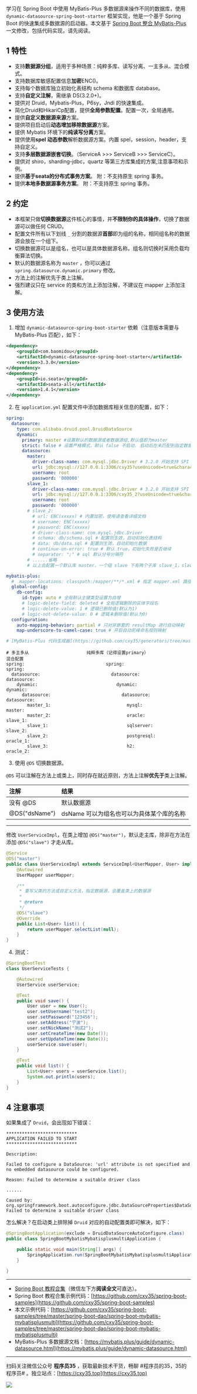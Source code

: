 学习在 Spring Boot 中使用 MyBatis-Plus 多数据源来操作不同的数据库，使用 `dynamic-datasource-spring-boot-starter` 框架实现，他是一个基于 Spring Boot 的快速集成多数据源的启动器。本文基于 [Spring Boot 整合 MyBatis-Plus](docs/springboot/spring-boot-mybatis-mybatisplus.md) 一文修改，包括代码实现，请先阅读。
<!-- more -->

## 1 特性

- 支持**数据源分组**，适用于多种场景：纯粹多库、读写分离、一主多从、混合模式。
- 支持数据库敏感配置信息**加密**ENC()。
- 支持每个数据库独立初始化表结构 schema 和数据库 database。
- 支持**自定义注解**，需继承 DS(3.2.0+)。
- 提供对 Druid，Mybatis-Plus，P6sy，Jndi 的快速集成。
- 简化Druid和HikariCp配置，提供**全局参数配置**。配置一次，全局通用。
- 提供**自定义数据源来源**方案。
- 提供项目启动后**动态增加移除数据源**方案。
- 提供 Mybatis 环境下的**纯读写分离**方案。
- 提供使用**spel 动态参数**解析数据源方案。内置 spel，session，header，支持自定义。
- 支持**多层数据源嵌套切换**。（ServiceA >>> ServiceB >>> ServiceC）。
- 提供对 shiro，sharding-jdbc，quartz 等第三方库集成的方案,注意事项和示例。
- 提供**基于seata的分布式事务方案**。 附：不支持原生 spring 事务。
- 提供**本地多数据源事务方案**。 附：不支持原生 spring 事务。

## 2 约定

- 本框架只做**切换数据源**这件核心的事情，并**不限制你的具体操作**，切换了数据源可以做任何 CRUD。
- 配置文件所有以下划线 `_` 分割的数据源**首部**即为组的名称，相同组名称的数据源会放在一个组下。
- 切换数据源可以是组名，也可以是具体数据源名称。组名则切换时采用负载均衡算法切换。
- 默认的数据源名称为 `master` ，你可以通过 `spring.datasource.dynamic.primary` 修改。
- 方法上的注解优先于类上注解。
- 强烈建议只在 service 的类和方法上添加注解，不建议在 mapper 上添加注解。

## 3 使用方法

1. 增加 `dynamic-datasource-spring-boot-starter` 依赖（注意版本需要与 MyBatis-Plus 匹配），如下：

```xml
<dependency>
    <groupId>com.baomidou</groupId>
    <artifactId>dynamic-datasource-spring-boot-starter</artifactId>
    <version>3.3.0</version>
</dependency>
<dependency>
    <groupId>io.seata</groupId>
    <artifactId>seata-all</artifactId>
    <version>1.4.1</version>
</dependency>
```

2. 在 `application.yml` 配置文件中添加数据库相关信息的配置，如下：

```yml
spring:
  datasource:
    type: com.alibaba.druid.pool.DruidDataSource
    dynamic:
      primary: master #设置默认的数据源或者数据源组,默认值即为master
      strict: false # 设置严格模式，默认 false 不启动. 启动后在未匹配到指定数据源时候会抛出异常，不启动则使用默认数据源.
      datasource:
        master:
          driver-class-name: com.mysql.jdbc.Driver # 3.2.0 开始支持 SPI 可省略此配置
          url: jdbc:mysql://127.0.0.1:3306/cxy35?useUnicode=true&characterEncoding=utf-8&autoReconnect=true&autoReconnectForPools=true&serverTimezone=Asia/Shanghai
          username: root
          password: '000000'
        slave_1:
          driver-class-name: com.mysql.jdbc.Driver # 3.2.0 开始支持 SPI 可省略此配置
          url: jdbc:mysql://127.0.0.1:3306/cxy35_2?useUnicode=true&characterEncoding=utf-8&autoReconnect=true&autoReconnectForPools=true&serverTimezone=Asia/Shanghai
          username: root
          password: '000000'
        # slave_2:
          # url: ENC(xxxxx) # 内置加密，使用请查看详细文档
          # username: ENC(xxxxx)
          # password: ENC(xxxxx)
          # driver-class-name: com.mysql.jdbc.Driver
          # schema: db/schema.sql # 配置则生效，自动初始化表结构
          # data: db/data.sql # 配置则生效，自动初始化数据
          # continue-on-error: true # 默认 true，初始化失败是否继续
          # separator: ";" # sql 默认分号分隔符
        # ......省略
        # 以上会配置一个默认库 master，一个组 slave 下有两个子库 slave_1，slave_2

mybatis-plus:
  #  mapper-locations: classpath:/mapper/**/*.xml # 指定 mapper.xml 路径
  global-config:
    db-config:
      id-type: auto # 全局默认主键类型设置为自增
      # logic-delete-field: deleted # 全局逻辑删除的实体字段名
      # logic-delete-value: 1 # 逻辑已删除值(默认为1)
      # logic-not-delete-value: 0 # 逻辑未删除值(默认为0)
  configuration:
    auto-mapping-behavior: partial # 只对非嵌套的 resultMap 进行自动映射
    map-underscore-to-camel-case: true # 开启自动驼峰命名规则映射

# [MyBatis-Plus 代码生成器](https://github.com/cxy35/generators/tree/master/generator-mybatisplus)
```

```
# 多主多从                      纯粹多库（记得设置primary）                   混合配置
spring:                               spring:                               spring:
  datasource:                           datasource:                           datasource:
    dynamic:                              dynamic:                              dynamic:
      datasource:                           datasource:                           datasource:
        master_1:                             mysql:                                master:
        master_2:                             oracle:                               slave_1:
        slave_1:                              sqlserver:                            slave_2:
        slave_2:                              postgresql:                           oracle_1:
        slave_3:                              h2:                                   oracle_2:
```

3. 使用 `@DS` 切换数据源。

`@DS` 可以注解在方法上或类上，同时存在就近原则，方法上注解**优先于**类上注解。

|注解|结果|
|:-|:-|
|没有 @DS|默认数据源|
|@DS("dsName")|dsName 可以为组名也可以为具体某个库的名称|

---

修改 `UserServiceImpl`，在类上增加 `@DS("master")`，默认走主库，除非在方法在添加 `@DS("slave")` 才走从库。

```java
@Service
@DS("master")
public class UserServiceImpl extends ServiceImpl<UserMapper, User> implements UserService {
    @Autowired
    UserMapper userMapper;

    /**
     * 重写父类的方法或自定义方法，指定数据源，会覆盖类上的数据源
     *
     * @return
     */
    @DS("slave")
    @Override
    public List<User> list() {
        return userMapper.selectList(null);
    }
}
```

4. 测试：

```java
@SpringBootTest
class UserServiceTests {

    @Autowired
    UserService userService;

    @Test
    public void save() {
        User user = new User();
        user.setUsername("test2");
        user.setPassword("123456");
        user.setAddress("宁波");
        user.setNickName("测试2");
        user.setCreateTime(new Date());
        user.setUpdateTime(new Date());
        userService.save(user);
    }

    @Test
    public void list() {
        List<User> users = userService.list();
        System.out.println(users);
    }
}
```

## 4 注意事项

如果集成了 `Druid`，会出现如下错误：

```
***************************
APPLICATION FAILED TO START
***************************

Description:

Failed to configure a DataSource: 'url' attribute is not specified and no embedded datasource could be configured.

Reason: Failed to determine a suitable driver class

......

Caused by: org.springframework.boot.autoconfigure.jdbc.DataSourceProperties$DataSourceBeanCreationException: Failed to determine a suitable driver class
```

怎么解决？在启动类上排除掉 `Druid` 对应的自动配置类即可解决，如下：

```java
@SpringBootApplication(exclude = DruidDataSourceAutoConfigure.class)
public class SpringBootMybatisMybatisplusmultiApplication {

    public static void main(String[] args) {
        SpringApplication.run(SpringBootMybatisMybatisplusmultiApplication.class, args);
    }

}
```

---

- [Spring Boot 教程合集](https://mp.weixin.qq.com/s/9vOiAxHFnfJnRwSlTfAHwg)（微信左下方**阅读全文**可直达）。
- Spring Boot 教程合集示例代码：[https://github.com/cxy35/spring-boot-samples](https://github.com/cxy35/spring-boot-samples)
- 本文示例代码：[https://github.com/cxy35/spring-boot-samples/tree/master/spring-boot-dao/spring-boot-mybatis-mybatisplusmulti](https://github.com/cxy35/spring-boot-samples/tree/master/spring-boot-dao/spring-boot-mybatis-mybatisplusmulti)
- MyBatis-Plus 多数据源文档：[https://mybatis.plus/guide/dynamic-datasource.html](https://mybatis.plus/guide/dynamic-datasource.html)


---

扫码关注微信公众号 **程序员35** ，获取最新技术干货，畅聊 #程序员的35，35的程序员# 。独立站点：[https://cxy35.top](https://cxy35.top)

![](https://oscimg.oschina.net/oscnet/up-285838b9c516db5bb1ba760f292f2346078.JPEG)